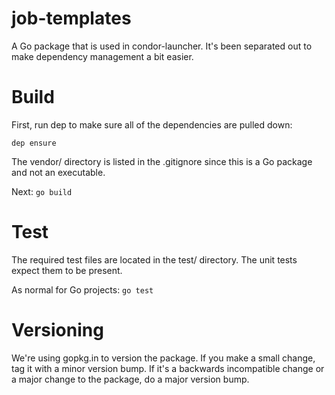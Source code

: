 job-templates
=============

A Go package that is used in condor-launcher. It's been separated out to make dependency management a bit easier.

# Build

First, run dep to make sure all of the dependencies are pulled down:

```dep ensure```

The vendor/ directory is listed in the .gitignore since this is a Go package and not an executable.

Next: ```go build```

# Test

The required test files are located in the test/ directory. The unit tests expect them to be present.

As normal for Go projects: ```go test```

# Versioning

We're using gopkg.in to version the package. If you make a small change, tag it with a minor version bump. If it's a backwards incompatible change or a major change to the package, do a major version bump.
